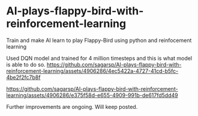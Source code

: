 # AI-plays-flappy-bird-with-reinforcement-learning
Train and make AI learn to play Flappy-Bird using python and reinfocement learning

Used DQN model and trained for 4 million timesteps and this is what model is able to do so.
https://github.com/sagarsp/AI-plays-flappy-bird-with-reinforcement-learning/assets/4906286/4ec5422a-4727-41cd-b5fc-4be2f2fc7b8f


https://github.com/sagarsp/AI-plays-flappy-bird-with-reinforcement-learning/assets/4906286/e375f58d-e655-4909-991b-de617fd5dd49


Further improvements are ongoing. Will keep posted.
